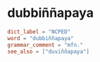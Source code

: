 # dubbiññapaya

``` toml
dict_label = "NCPED"
word = "dubbiññapaya"
grammar_comment = "mfn."
see_also = ["duviññapaya"]
```


